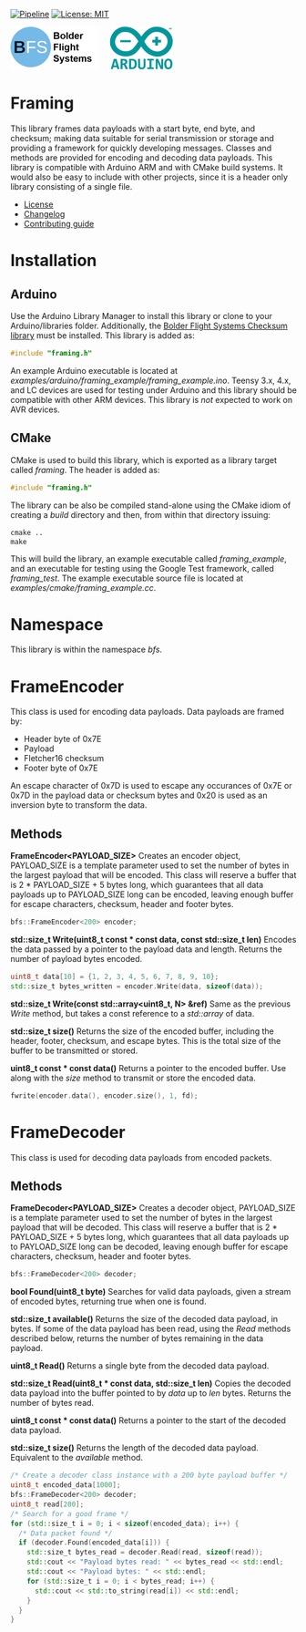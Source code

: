 [![Pipeline](https://gitlab.com/bolderflight/software/framing/badges/main/pipeline.svg)](https://gitlab.com/bolderflight/software/framing/) [![License: MIT](https://img.shields.io/badge/License-MIT-yellow.svg)](https://opensource.org/licenses/MIT)

![Bolder Flight Systems Logo](img/logo-words_75.png) &nbsp; &nbsp; ![Arduino Logo](img/arduino_logo_75.png)

# Framing
This library frames data payloads with a start byte, end byte, and checksum; making data suitable for serial transmission or storage and providing a framework for quickly developing messages. Classes and methods are provided for encoding and decoding data payloads. This library is compatible with Arduino ARM and with CMake build systems. It would also be easy to include with other projects, since it is a header only library consisting of a single file.
   * [License](LICENSE.md)
   * [Changelog](CHANGELOG.md)
   * [Contributing guide](CONTRIBUTING.md)

# Installation

## Arduino
Use the Arduino Library Manager to install this library or clone to your Arduino/libraries folder. Additionally, the [Bolder Flight Systems Checksum library](https://github.com/bolderflight/checksum) must be installed. This library is added as:

```C++
#include "framing.h"
```

An example Arduino executable is located at *examples/arduino/framing_example/framing_example.ino*. Teensy 3.x, 4.x, and LC devices are used for testing under Arduino and this library should be compatible with other ARM devices. This library is *not* expected to work on AVR devices.

## CMake
CMake is used to build this library, which is exported as a library target called *framing*. The header is added as:

```C++
#include "framing.h"
```

The library can be also be compiled stand-alone using the CMake idiom of creating a *build* directory and then, from within that directory issuing:

```
cmake ..
make
```

This will build the library, an example executable called *framing_example*, and an executable for testing using the Google Test framework, called *framing_test*. The example executable source file is located at *examples/cmake/framing_example.cc*.

# Namespace
This library is within the namespace *bfs*.

# FrameEncoder
This class is used for encoding data payloads. Data payloads are framed by:
   * Header byte of 0x7E
   * Payload
   * Fletcher16 checksum
   * Footer byte of 0x7E

An escape character of 0x7D is used to escape any occurances of 0x7E or 0x7D in the payload data or checksum bytes and 0x20 is used as an inversion byte to transform the data.

## Methods

**FrameEncoder<PAYLOAD_SIZE>** Creates an encoder object, PAYLOAD_SIZE is a template parameter used to set the number of bytes in the largest payload that will be encoded. This class will reserve a buffer that is 2 * PAYLOAD_SIZE + 5 bytes long, which guarantees that all data payloads up to PAYLOAD_SIZE long can be encoded, leaving enough buffer for escape characters, checksum, header and footer bytes.

```C++
bfs::FrameEncoder<200> encoder;
```

**std::size_t Write(uint8_t const &ast; const data, const std::size_t len)** Encodes the data passed by a pointer to the payload data and length. Returns the number of payload bytes encoded.

```C++
uint8_t data[10] = {1, 2, 3, 4, 5, 6, 7, 8, 9, 10};
std::size_t bytes_written = encoder.Write(data, sizeof(data));
```

**std::size_t Write(const std::array<uint8_t, N> &ref)** Same as the previous *Write* method, but takes a const reference to a *std::array* of data.

**std::size_t size()** Returns the size of the encoded buffer, including the header, footer, checksum, and escape bytes. This is the total size of the buffer to be transmitted or stored.

**uint8_t const &ast; const data()** Returns a pointer to the encoded buffer. Use along with the *size* method to transmit or store the encoded data.

```C++
fwrite(encoder.data(), encoder.size(), 1, fd);
```

# FrameDecoder
This class is used for decoding data payloads from encoded packets. 

## Methods

**FrameDecoder<PAYLOAD_SIZE>** Creates a decoder object, PAYLOAD_SIZE is a template parameter used to set the number of bytes in the largest payload that will be decoded. This class will reserve a buffer that is 2 * PAYLOAD_SIZE + 5 bytes long, which guarantees that all data payloads up to PAYLOAD_SIZE long can be decoded, leaving enough buffer for escape characters, checksum, header and footer bytes.

```C++
bfs::FrameDecoder<200> decoder;
```

**bool Found(uint8_t byte)** Searches for valid data payloads, given a stream of encoded bytes, returning true when one is found.

**std::size_t available()** Returns the size of the decoded data payload, in bytes. If some of the data payload has been read, using the *Read* methods described below, returns the number of bytes remaining in the data payload.

**uint8_t Read()** Returns a single byte from the decoded data payload.

**std::size_t Read(uint8_t &ast; const data, std::size_t len)** Copies the decoded data payload into the buffer pointed to by *data* up to *len* bytes. Returns the number of bytes read.

**uint8_t const &ast; const data()** Returns a pointer to the start of the decoded data payload.

**std::size_t size()**  Returns the length of the decoded data payload. Equivalent to the *available* method.

```C++
/* Create a decoder class instance with a 200 byte payload buffer */
uint8_t encoded_data[1000];
bfs::FrameDecoder<200> decoder;
uint8_t read[200];
/* Search for a good frame */
for (std::size_t i = 0; i < sizeof(encoded_data); i++) {
  /* Data packet found */
  if (decoder.Found(encoded_data[i])) {
    std::size_t bytes_read = decoder.Read(read, sizeof(read));
    std::cout << "Payload bytes read: " << bytes_read << std::endl;
    std::cout << "Payload bytes: " << std::endl;
    for (std::size_t i = 0; i < bytes_read; i++) {
      std::cout << std::to_string(read[i]) << std::endl;
    }
  }
}
```
